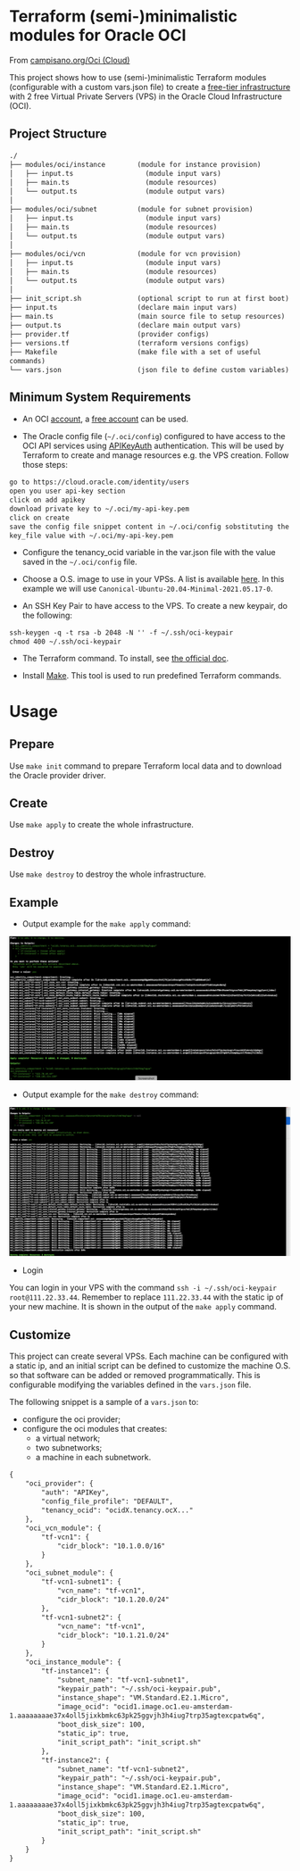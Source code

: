 # Terraform (semi-)minimalistic modules for Oracle OCI

From [campisano.org/Oci (Cloud)](http://www.campisano.org/wiki/en/Oci_(Cloud)#Setup_free_virtual_machines_using_Terraform)

This project shows how to use (semi-)minimalistic Terraform modules (configurable with a custom vars.json file) to create a [free-tier infrastructure](https://www.oracle.com/cloud/free/#always-free) with 2 free Virtual Private Servers (VPS) in the Oracle Cloud Infrastructure (OCI).



Project Structure
-----------------

```
./
├── modules/oci/instance        (module for instance provision)
│   ├── input.ts                  (module input vars)
│   ├── main.ts                   (module resources)
│   └── output.ts                 (module output vars)
│
├── modules/oci/subnet          (module for subnet provision)
│   ├── input.ts                  (module input vars)
│   ├── main.ts                   (module resources)
│   └── output.ts                 (module output vars)
│
├── modules/oci/vcn             (module for vcn provision)
│   ├── input.ts                  (module input vars)
│   ├── main.ts                   (module resources)
│   └── output.ts                 (module output vars)
│
├── init_script.sh              (optional script to run at first boot)
├── input.ts                    (declare main input vars)
├── main.ts                     (main source file to setup resources)
├── output.ts                   (declare main output vars)
├── provider.tf                 (provider configs)
├── versions.tf                 (terraform versions configs)
├── Makefile                    (make file with a set of useful commands)
└── vars.json                   (json file to define custom variables)
```



Minimum System Requirements
---------------------------

* An OCI [account](https://www.oracle.com/cloud/sign-in.html), a [free account](https://www.oracle.com/cloud/free/) can be used.

* The Oracle config file (`~/.oci/config`) configured to have access to the OCI API services using [APIKeyAuth](https://docs.oracle.com/en-us/iaas/Content/API/SDKDocs/terraformproviderconfiguration.htm#APIKeyAuth) authentication. This will be used by Terraform to create and manage resources e.g. the VPS creation. Follow those steps:

```
go to https://cloud.oracle.com/identity/users
open you user api-key section
click on add apikey
download private key to ~/.oci/my-api-key.pem
click on create
save the config file snippet content in ~/.oci/config sobstituting the key_file value with ~/.oci/my-api-key.pem
```

* Configure the tenancy_ocid variable in the var.json file with the value saved in the `~/.oci/config` file.

* Choose a O.S. image to use in your VPSs. A list is available [here](https://docs.oracle.com/en-us/iaas/images/). In this example we will use `Canonical-Ubuntu-20.04-Minimal-2021.05.17-0`.

* An SSH Key Pair to have access to the VPS. To create a new keypair, do the following:

```
ssh-keygen -q -t rsa -b 2048 -N '' -f ~/.ssh/oci-keypair
chmod 400 ~/.ssh/oci-keypair
```

* The Terraform command. To install, see [the official doc](https://www.terraform.io/downloads.html).

* Install [Make](https://www.gnu.org/software/make/). This tool is used to run predefined Terraform commands.



# Usage



Prepare
-------

Use `make init` command to prepare Terraform local data and to download the Oracle provider driver.

Create
------

Use `make apply` to create the whole infrastructure.

Destroy
-------

Use `make destroy` to destroy the whole infrastructure.



Example
-------

* Output example for the `make apply` command:

![make apply image](/docs/README.md/make_apply.png?raw=true "make apply command")

* Output example for the `make destroy` command:

![make destroy image](/docs/README.md/make_destroy.png?raw=true "make destroy command")

* Login

You can login in your VPS with the command `ssh -i ~/.ssh/oci-keypair root@111.22.33.44`. Remember to replace `111.22.33.44` with the static ip of your new machine. It is shown in the output of the `make apply` command.



Customize
---------

This project can create several VPSs. Each machine can be configured with a static ip, and an initial script can be defined to customize the machine O.S. so that software can be added or removed programmatically. This is configurable modifying the variables defined in the `vars.json` file.

The following snippet is a sample of a `vars.json` to:
* configure the oci provider;
* configure the oci modules that creates:
  * a virtual network;
  * two subnetworks;
  * a machine in each subnetwork.

```
{
    "oci_provider": {
        "auth": "APIKey",
        "config_file_profile": "DEFAULT",
        "tenancy_ocid": "ocidX.tenancy.ocX..."
    },
    "oci_vcn_module": {
        "tf-vcn1": {
            "cidr_block": "10.1.0.0/16"
        }
    },
    "oci_subnet_module": {
        "tf-vcn1-subnet1": {
            "vcn_name": "tf-vcn1",
            "cidr_block": "10.1.20.0/24"
        },
        "tf-vcn1-subnet2": {
            "vcn_name": "tf-vcn1",
            "cidr_block": "10.1.21.0/24"
        }
    },
    "oci_instance_module": {
        "tf-instance1": {
            "subnet_name": "tf-vcn1-subnet1",
            "keypair_path": "~/.ssh/oci-keypair.pub",
            "instance_shape": "VM.Standard.E2.1.Micro",
            "image_ocid": "ocid1.image.oc1.eu-amsterdam-1.aaaaaaaae37x4oll5jixkbmkc63pk25ggvjh3h4iug7trp35agtexcpatw6q",
            "boot_disk_size": 100,
            "static_ip": true,
            "init_script_path": "init_script.sh"
        },
        "tf-instance2": {
            "subnet_name": "tf-vcn1-subnet2",
            "keypair_path": "~/.ssh/oci-keypair.pub",
            "instance_shape": "VM.Standard.E2.1.Micro",
            "image_ocid": "ocid1.image.oc1.eu-amsterdam-1.aaaaaaaae37x4oll5jixkbmkc63pk25ggvjh3h4iug7trp35agtexcpatw6q",
            "boot_disk_size": 100,
            "static_ip": true,
            "init_script_path": "init_script.sh"
        }
    }
}
```
